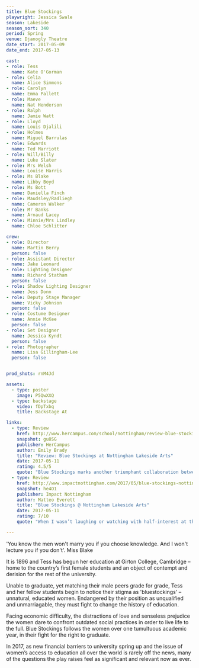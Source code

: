 ```yaml
---
title: Blue Stockings
playwright: Jessica Swale
season: Lakeside
season_sort: 340
period: Spring
venue: Djanogly Theatre
date_start: 2017-05-09
date_end: 2017-05-13

cast:
- role: Tess
  name: Kate O'Gorman
- role: Celia
  name: Alice Simmons
- role: Carolyn
  name: Emma Pallett
- role: Maeve
  name: Nat Henderson
- role: Ralph
  name: Jamie Watt
- role: Lloyd
  name: Louis Djalili
- role: Holmes
  name: Miguel Barrulas
- role: Edwards
  name: Ted Marriott
- role: Will/Billy
  name: Luke Slater
- role: Mrs Welsh
  name: Louise Harris
- role: Ms Blake
  name: Libby Boyd
- role: Ms Bott
  name: Daniella Finch
- role: Maudsley/Radliegh
  name: Cameron Walker
- role: Mr Banks
  name: Arnaud Lacey
- role: Minnie/Mrs Lindley
  name: Chloe Schlitter

crew:
- role: Director
  name: Martin Berry
  person: false
- role: Assistant Director
  name: Jake Leonard
- role: Lighting Designer
  name: Richard Statham
  person: false
- role: Shadow Lighting Designer
  name: Jess Donn
- role: Deputy Stage Manager
  name: Vicky Johnson
  person: false
- role: Costume Designer
  name: Annie McKee
  person: false
- role: Set Designer
  name: Jessica Kyndt
  person: false
- role: Photographer
  name: Lisa Gillingham-Lee
  person: false


prod_shots: rnM4Jd

assets:
  - type: poster
    image: P5QwXXQ
  - type: backstage
    video: fDpTxbq
    title: Backstage At

links:
  - type: Review
    href: http://www.hercampus.com/school/nottingham/review-blue-stockings-nottingham-new-theatre
    snapshot: gu8SG
    publisher: HerCampus
    author: Emily Brady
    title: "Review: Blue Stockings at Nottingham Lakeside Arts"
    date: 2017-05-11
    rating: 4.5/5
    quote: "Blue Stockings marks another triumphant collaboration between Nottingham New Theatre and Lakeside, with excellent acting, beautiful production design, and a hugely relevant subject matter. It is incredibly poignant and will stay with you long after you have left the theatre."
  - type: Review
    href: http://www.impactnottingham.com/2017/05/blue-stockings-nottingham-lakeside-arts/
    snapshot: he4O1
    publisher: Impact Nottingham
    author: Matteo Everett
    title: "Blue Stockings @ Nottingham Lakeside Arts"
    date: 2017-05-11
    rating: 7/10
    quote: "When I wasn’t laughing or watching with half-interest at the pre-digested story beats I was feeling genuine vicarious anger, and I left the theatre feeling ashamed of how much I take my education for granted."

---
```


'You know the men won't marry you if you choose knowledge. And I won't lecture you if you don't'. Miss Blake

It is 1896 and Tess has begun her education at Girton College, Cambridge – home to the country’s first female students and an object of contempt and derision for the rest of the university.

Unable to graduate, yet matching their male peers grade for grade, Tess and her fellow students begin to notice their stigma as 'bluestockings' – unnatural, educated women. Endangered by their position as unqualified and unmarriagable, they must fight to change the history of education.

Facing economic difficulty, the distractions of love and senseless prejudice the women dare to confront outdated social practices in order to live life to the full. Blue Stockings follows the women over one tumultuous academic year, in their fight for the right to graduate.

In 2017, as new financial barriers to university spring up and the issue of women’s access to education all over the world is rarely off the news, many of the questions the play raises feel as significant and relevant now as ever.
